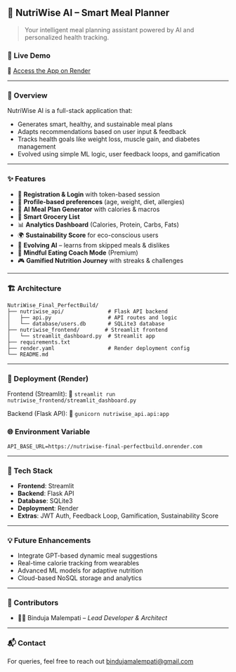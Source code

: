 

## 🌱 NutriWise AI – Smart Meal Planner

> Your intelligent meal planning assistant powered by AI and personalized health tracking.


### 📌 Live Demo

🚀 [Access the App on Render]([https://nutriwise-final-perfectbuild.onrender.com](https://nutriwise-final-perfectbuild.onrender.com))

---

### 📖 Overview

NutriWise AI is a full-stack application that:

* Generates smart, healthy, and sustainable meal plans
* Adapts recommendations based on user input & feedback
* Tracks health goals like weight loss, muscle gain, and diabetes management
* Evolved using simple ML logic, user feedback loops, and gamification

---

### ✨ Features

* 📝 **Registration & Login** with token-based session
* 👤 **Profile-based preferences** (age, weight, diet, allergies)
* 🥗 **AI Meal Plan Generator** with calories & macros
* 🛒 **Smart Grocery List**
* 📊 **Analytics Dashboard** (Calories, Protein, Carbs, Fats)
* 🌍 **Sustainability Score** for eco-conscious users
* 🔁 **Evolving AI** – learns from skipped meals & dislikes
* 🧠 **Mindful Eating Coach Mode** (Premium)
* 🎮 **Gamified Nutrition Journey** with streaks & challenges

---



### 🏗️ Architecture

```
NutriWise_Final_PerfectBuild/
├── nutriwise_api/              # Flask API backend
│   ├── api.py                  # API routes and logic
│   └── database/users.db       # SQLite3 database
├── nutriwise_frontend/        # Streamlit frontend
│   └── streamlit_dashboard.py  # Streamlit app
├── requirements.txt
├── render.yaml                 # Render deployment config
└── README.md
```

---

### 🚀 Deployment (Render)

Frontend (Streamlit):
📍 `streamlit run nutriwise_frontend/streamlit_dashboard.py`

Backend (Flask API):
📍 `gunicorn nutriwise_api.api:app`

### 🌐 Environment Variable

```env
API_BASE_URL=https://nutriwise-final-perfectbuild.onrender.com
```

---

### 🔧 Tech Stack

* **Frontend**: Streamlit
* **Backend**: Flask API
* **Database**: SQLite3
* **Deployment**: Render
* **Extras**: JWT Auth, Feedback Loop, Gamification, Sustainability Score

---

### 💡 Future Enhancements

* Integrate GPT-based dynamic meal suggestions
* Real-time calorie tracking from wearables
* Advanced ML models for adaptive nutrition
* Cloud-based NoSQL storage and analytics

---

### 🤝 Contributors

* 👩‍💻 Binduja Malempati – *Lead Developer & Architect*

---

### 📬 Contact

For queries, feel free to reach out [bindujamalempati@gmail.com](mailto:bindujamalempati@gmail.com)


